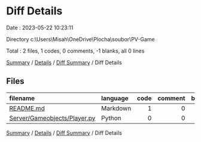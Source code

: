 # Diff Details

Date : 2023-05-22 10:23:11

Directory c:\\Users\\Misah\\OneDrive\\Plocha\\soubor\\PV-Game

Total : 2 files,  1 codes, 0 comments, -1 blanks, all 0 lines

[Summary](results.md) / [Details](details.md) / [Diff Summary](diff.md) / Diff Details

## Files
| filename | language | code | comment | blank | total |
| :--- | :--- | ---: | ---: | ---: | ---: |
| [README.md](/README.md) | Markdown | 1 | 0 | 0 | 1 |
| [Server/Gameobjects/Player.py](/Server/Gameobjects/Player.py) | Python | 0 | 0 | -1 | -1 |

[Summary](results.md) / [Details](details.md) / [Diff Summary](diff.md) / Diff Details